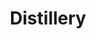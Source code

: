 ---
title: "Distillery"
description: "this is meta description"
draft: false
bg_image: "images/featue-bg.jpg"
---